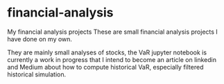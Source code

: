 # financial-analysis
My financial analysis projects
These are small financial analysis projects I have done on my own.

They are mainly small analyses of stocks, the VaR jupyter notebook is currently a work in progress that I intend to become an article on linkedin and Medium about how to compute historical VaR, especially filtered historical simulation.
